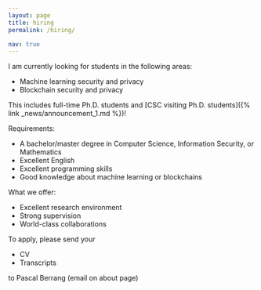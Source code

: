 ```yaml
---
layout: page
title: hiring
permalink: /hiring/

nav: true
---
```


I am currently looking for students in the following areas:
- Machine learning security and privacy
- Blockchain security and privacy

This includes full-time Ph.D. students and [CSC visiting Ph.D. students]({% link _news/announcement_1.md %})!

Requirements:
- A bachelor/master degree in Computer Science, Information Security, or Mathematics
- Excellent English
- Excellent programming skills
- Good knowledge about machine learning or blockchains

What we offer:
- Excellent research environment
- Strong supervision
- World-class collaborations

To apply, please send your
- CV
- Transcripts

to Pascal Berrang (email on about page)
